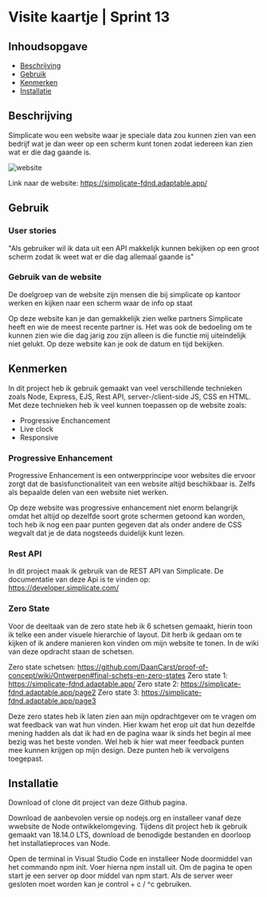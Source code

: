 # Visite kaartje | Sprint 13

## Inhoudsopgave

  * [Beschrijving](#beschrijving)
  * [Gebruik](#gebruik)
  * [Kenmerken](#kenmerken)
  * [Installatie](#installatie)

## Beschrijving

Simplicate wou een website waar je speciale data zou kunnen zien van een bedrijf wat je dan weer op een scherm kunt tonen zodat iedereen kan zien wat er die dag gaande is.

![website](https://cdn.discordapp.com/attachments/793090681010257933/1149668021502226492/Screenshot_2023-09-08_132910.jpg)

Link naar de website: https://simplicate-fdnd.adaptable.app/

## Gebruik

### User stories

"Als gebruiker wil ik data uit een API makkelijk kunnen bekijken op een groot scherm zodat ik weet wat er die dag allemaal gaande is"

### Gebruik van de website

De doelgroep van de website zijn mensen die bij simplicate op kantoor werken en kijken naar een scherm waar de info op staat

Op deze website kan je dan gemakkelijk zien welke partners Simplicate heeft en wie de meest recente partner is. Het was ook de bedoeling om te kunnen zien wie die dag jarig zou zijn alleen is die functie mij uiteindelijk niet gelukt. Op deze website kan je ook de datum en tijd bekijken.

## Kenmerken

In dit project heb ik gebruik gemaakt van veel verschillende technieken zoals Node,  Express, EJS, Rest API, server-/client-side JS, CSS en HTML. Met deze technieken heb ik veel kunnen toepassen op de website zoals:

* Progressive Enchancement
* Live clock
* Responsive

### Progressive Enhancement 

Progressive Enhancement is een ontwerpprincipe voor websites die ervoor zorgt dat de basisfunctionaliteit van een website altijd beschikbaar is. Zelfs als bepaalde delen van een website niet werken.

Op deze website was progressive enhancement niet enorm belangrijk omdat het altijd op dezelfde soort grote schermen getoond kan worden, toch heb ik nog een paar punten gegeven dat als onder andere de CSS wegvalt dat je de data nogsteeds duidelijk kunt lezen.

### Rest API

In dit project maak ik gebruik van de REST API van Simplicate. De documentatie van deze Api is te vinden op: https://developer.simplicate.com/

### Zero State

Voor de deeltaak van de zero state heb ik 6 schetsen gemaakt, hierin toon ik telke een ander visuele hierarchie of layout. Dit herb ik gedaan om te kijken of ik andere manieren kon vinden om mijn website te tonen. In de wiki van deze opdracht staan de schetsen.

Zero state schetsen: https://github.com/DaanCarst/proof-of-concept/wiki/Ontwerpen#final-schets-en-zero-states
Zero state 1: https://simplicate-fdnd.adaptable.app/ 
Zero state 2: https://simplicate-fdnd.adaptable.app/page2
Zero state 3: https://simplicate-fdnd.adaptable.app/page3

Deze zero states heb ik laten zien aan mijn opdrachtgever om te vragen om wat feedback van wat hun vinden. Hier kwam het erop uit dat hun dezelfde mening hadden als dat ik had en de pagina waar ik sinds het begin al mee bezig was het beste vonden. Wel heb ik hier wat meer feedback punten mee kunnen krijgen op mijn design. Deze punten heb ik vervolgens toegepast.

## Installatie

Download of clone dit project van deze Github pagina.

Download de aanbevolen versie op nodejs.org en installeer vanaf deze wwebsite de Node ontwikkelomgeving. Tijdens dit project heb ik gebruik gemaakt van 18.14.0 LTS, download de benodigde bestanden en doorloop het installatieproces van Node.

Open de terminal in Visual Studio Code en installeer Node doormiddel van het commando npm init. Voer hierna npm install uit. Om de pagina te open start je een server op door middel van npm start. Als de server weer gesloten moet worden kan je control + c / ^c gebruiken.
